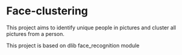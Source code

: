 # Face-clustering

This project aims to identify unique people in pictures and cluster all pictures from a person.

This project is based on dlib face_recognition module
